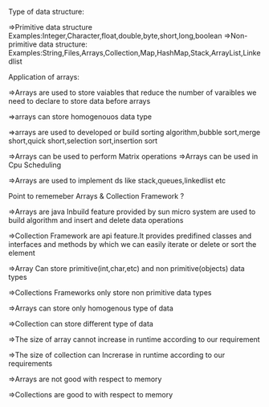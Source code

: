 Type of data structure:

=>Primitive data structure
           Examples:Integer,Character,float,double,byte,short,long,boolean 
=>Non-primitive data structure:
           Examples:String,Files,Arrays,Collection,Map,HashMap,Stack,ArrayList,Linkedlist

Application of arrays:

=>Arrays are used to store vaiables that reduce the number of varaibles we need to declare to store data before arrays 

=>arrays can store homogenouos data type 

=>arrays are used to developed or build sorting algorithm,bubble sort,merge short,quick short,selection sort,insertion sort 

=>Arrays can be used to perform Matrix operations 
=>Arrays can be used in Cpu Scheduling 

=>Arrays are used to implement ds like stack,queues,linkedlist etc 


Point to rememeber Arrays & Collection Framework ? 

=>Arrays are java Inbuild feature provided by sun micro system are used to build algorithm and insert and delete data operations 

=>Collection Framework are api feature.It provides predifined classes and interfaces and methods by which we can easily iterate or delete or sort the element 

=>Array Can store primitive(int,char,etc) and non primitive(objects) data types 

=>Collections Frameworks only store non primitive data types 

=>Arrays can store only homogenous type of data 

=>Collection can store different type of data 

=>The size of array cannot increase in runtime according to our requirement 

=>The size of collection can Increrase in runtime according to our requirements 

=>Arrays are not good with respect to memory 

=>Collections are good to with respect to memory 






